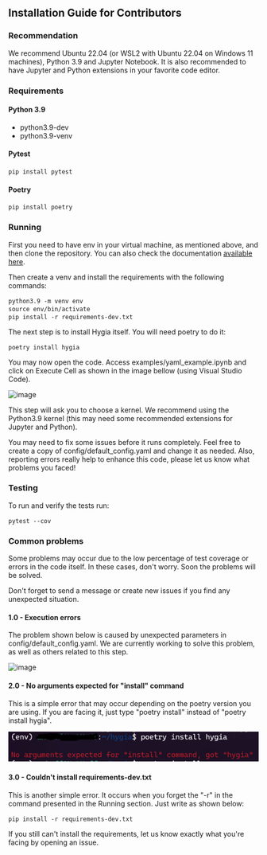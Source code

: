 ## Installation Guide for Contributors

### Recommendation
We recommend Ubuntu 22.04 (or WSL2 with Ubuntu 22.04 on Windows 11 machines), Python 3.9 and Jupyter Notebook. It is also recommended to have Jupyter and Python extensions in your favorite code editor.

### Requirements
#### Python 3.9
- python3.9-dev
- python3.9-venv

#### Pytest
```
pip install pytest
```

#### Poetry
```
pip install poetry
```

### Running
First you need to have env in your virtual machine, as mentioned above, and then clone the repository. You can also check the documentation [available here](https://virtualenv.pypa.io/en/latest/installation.html).

Then create a venv and install the requirements with the following commands:
```
python3.9 -m venv env
source env/bin/activate
pip install -r requirements-dev.txt
```

The next step is to install Hygia itself. You will need poetry to do it:
```
poetry install hygia
```

You may now open the code. Access examples/yaml_example.ipynb and click on Execute Cell as shown in the image bellow (using Visual Studio Code).

![image](https://github.com/hygia-org/hygia/assets/87672491/24bcc336-cdb9-4dbf-ba8d-0301c2e529ff)

This step will ask you to choose a kernel. We recommend using the Python3.9 kernel (this may need some recommended extensions for Jupyter and Python).

You may need to fix some issues before it runs completely. Feel free to create a copy of config/default_config.yaml and change it as needed. Also, reporting errors really help to enhance this code, please let us know what problems you faced!

### Testing
To run and verify the tests run:
```
pytest --cov
```

### Common problems
Some problems may occur due to the low percentage of test coverage or errors in the code itself. In these cases, don't worry. Soon the problems will be solved.

Don't forget to send a message or create new issues if you find any unexpected situation.

#### 1.0 - Execution errors
The problem shown below is caused by unexpected parameters in config/default_config.yaml. We are currently working to solve this problem, as well as others related to this step.

![image](https://github.com/hygia-org/hygia/assets/88175144/91ea8a8d-8c56-4175-8ccc-e1b31c4757e1)

#### 2.0 - No arguments expected for "install" command
This is a simple error that may occur depending on the poetry version you are using. If you are facing it, just type "poetry install" instead of "poetry install hygia".

![image](assets/img/error2.png)

#### 3.0 - Couldn't install requirements-dev.txt
This is another simple error. It occurs when you forget the "-r" in the command presented in the Running section. Just write as shown below:

```
pip install -r requirements-dev.txt
```

If you still can't install the requirements, let us know exactly what you're facing by opening an issue.